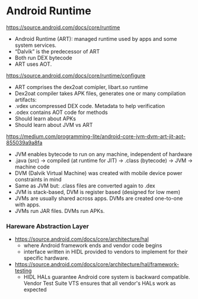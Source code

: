 # Android Runtime

https://source.android.com/docs/core/runtime 
- Android Runtime (ART): managed runtime used by apps and some system services.
- “Dalvik” is the predecessor of ART
- Both run DEX bytecode 
- ART uses AOT.

https://source.android.com/docs/core/runtime/configure 
- ART comprises the dex2oat comipler, libart.so runtime
- Dex2oat compiler takes APK files, generates one or many compilation artifacts: 
- .vdex uncompressed DEX code. Metadata to help verification
- .odex contains AOT code for methods
- Should learn about APKs
- Should learn about JVM vs ART

https://medium.com/programming-lite/android-core-jvm-dvm-art-jit-aot-855039a9a8fa 
- JVM enables bytecode to run on any machine, independent of hardware
- .java (src) -> compiled (at runtime for JIT) -> .class (bytecode) -> JVM -> machine code
- DVM (Dalvik Virtual Machine) was created with mobile device power constraints in mind
- Same as JVM but: .class files are converted again to .dex 
- JVM is stack-based, DVM is register based (designed for low mem)
- JVMs are usually shared across apps. DVMs are created one-to-one with apps.
- JVMs run JAR files. DVMs run APKs.

### Hareware Abstraction Layer
- https://source.android.com/docs/core/architecture/hal
  - where Android framework ends and vendor code begins
  - interface written in HIDL provided to vendors to implement for their specific hardware.
- https://source.android.com/docs/core/architecture/hal/framework-testing
  - HIDL HALs guarantee Android core system is backward compatible. Vendor Test Suite VTS ensures that all vendor's HALs work as expected


